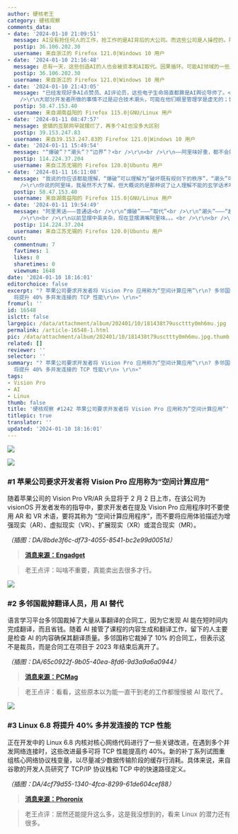 ```yaml
---
author: 硬核老王
category: 硬核观察
comments_data:
- date: '2024-01-10 21:09:51'
  message: AI没有抢任何人的工作，抢工作的是AI背后的大公司。而这些公司是人操控的。所以，是一些人用资本和AI抢了另外一些人的工作。
  postip: 36.106.202.30
  username: 来自浙江的 Firefox 121.0|Windows 10 用户
- date: '2024-01-10 21:16:48'
  message: 总有一天，这些创造AI的人也会被资本和AI取代。因果循环。可能AI领域的一些人已经经历了这样的事情。
  postip: 36.106.202.30
  username: 来自浙江的 Firefox 121.0|Windows 10 用户
- date: '2024-01-10 21:43:05'
  message: "已经发现好多AI点赞员、AI评论员，这些电子生命简直都算是AI舆论导师了。<br />\r\n这个时代的网络安全架构完全与AI技术发展脱节，互联网距离做好准备不知道还有多久，谁都阻止不了社会在信息安全的各个方面被AI爆破。<br
    />\r\n大部分开发者所做的事情不过是迎合技术潮头，可能在他们眼里管理学是虚无的；世界各国塑造新的AI伦理与技术边界刻不容缓。"
  postip: 58.47.153.40
  username: 来自湖南益阳的 Firefox 115.0|GNU/Linux 用户
- date: '2024-01-11 08:47:57'
  message: 瓷镇的互联网早就摆烂了，再多个AI也没多大区别
  postip: 39.153.247.83
  username: 来自39.153.247.83的 Firefox 121.0|Windows 10 用户
- date: '2024-01-11 15:49:54'
  message: "“爆破”？“潮头”？“边界”？<br />\r\n<br />\r\n——阿里味好重，都不会好好说话了。。。"
  postip: 114.224.37.204
  username: 来自江苏无锡的 Firefox 120.0|Ubuntu 用户
- date: '2024-01-11 16:11:08'
  message: "我说的你应该都能理解，“爆破”可以理解为“破坏既有规则下的秩序”，“潮头”可以一字之差替代为“潮流”(但我觉得没有哪个更高大上，也没有哪个更通俗，单纯的近义词)，“边界”可以理解为“在社会各个领域应用场景下的法理与道德约束”；我觉得如果大部分人目标读者能理解你的话，你何必在意自己表达观点时用的是白话还是文言？词汇本身是无罪的。<br
    />\r\n你说的阿里味，我虽然不大了解，但大概说的是那种说了让人理解不能的玄学话术吧。"
  postip: 58.47.153.40
  username: 来自湖南益阳的 Firefox 115.0|GNU/Linux 用户
- date: '2024-01-11 19:54:49'
  message: "阿里黑话———普通话<br />\r\n“爆破”———“取代”<br />\r\n“潮头”———“趋势”<br />\r\n“边界”———“界限”<br
    />\r\n<br />\r\n以前显摆中英夹杂，现在显摆满嘴阿里味。。。<br />\r\n<br />\r\n搞这种黑话词最初的目的是方便内部斗争的时候敌我识别。。。类似于东北土匪的黑话。感兴趣的可以去看电影《智取威虎山》"
  postip: 114.224.37.204
  username: 来自江苏无锡的 Firefox 120.0|Ubuntu 用户
count:
  commentnum: 7
  favtimes: 1
  likes: 0
  sharetimes: 0
  viewnum: 1648
date: '2024-01-10 18:16:01'
editorchoice: false
excerpt: "? 苹果公司要求开发者将 Vision Pro 应用称为“空间计算应用”\r\n? 多邻国裁掉翻译人员，用 AI 替代\r\n? Linux 6.8
  将提升 40% 多并发连接的 TCP 性能\r\n» \r\n»"
fromurl: ''
id: 16548
islctt: false
largepic: /data/attachment/album/202401/10/181438t79uscttty0mh6mu.jpg
permalink: /article-16548-1.html
pic: /data/attachment/album/202401/10/181438t79uscttty0mh6mu.jpg.thumb.jpg
related: []
reviewer: ''
selector: ''
summary: "? 苹果公司要求开发者将 Vision Pro 应用称为“空间计算应用”\r\n? 多邻国裁掉翻译人员，用 AI 替代\r\n? Linux 6.8
  将提升 40% 多并发连接的 TCP 性能\r\n» \r\n»"
tags:
- Vision Pro
- AI
- Linux
thumb: false
title: '硬核观察 #1242 苹果公司要求开发者将 Vision Pro 应用称为“空间计算应用”'
titlepic: true
translator: ''
updated: '2024-01-10 18:16:01'
---
```


![](/data/attachment/album/202401/10/181438t79uscttty0mh6mu.jpg)


![](/data/attachment/album/202401/10/181448cg25ccz2o9s8coa8.png)


### #1 苹果公司要求开发者将 Vision Pro 应用称为“空间计算应用”


随着苹果公司的 Vision Pro VR/AR 头显将于 2 月 2 日上市，在该公司为 visionOS 开发者发布的指导中，要求开发者在提及 Vision Pro 应用程序时不要使用 AR 和 VR 术语，要将其称为 “空间计算应用程序”，而不要将应用体验描述为增强现实（AR）、虚拟现实（VR）、扩展现实（XR）或混合现实（MR）。


*（插图：DA/8bde3f6c-df73-4055-8541-bc2e99d0051d）*



> 
> **[消息来源：Engadget](https://www.engadget.com/apple-tells-developers-not-to-call-their-ar-and-vr-apps-ar-or-vr-apps-085136127.html)**
> 
> 
> 



> 
> 老王点评：叫啥不重要，真能卖出去很多才行。
> 
> 
> 


![](/data/attachment/album/202401/10/181516ojom3vosvs171ee9.png)


### #2 多邻国裁掉翻译人员，用 AI 替代


语言学习平台多邻国裁掉了大量从事翻译的合同工，因为它发现 AI 能在短时间内完成翻译，而且省钱。随着 AI 接管了课程的内容生成和翻译工作，留下的人主要是检查 AI 的内容确保其翻译质量。多邻国称它裁掉了 10% 的合同工，但表示这不是裁员，而是合同工在项目于 2023 年结束后离开了。


*（插图：DA/65c0922f-9b05-40ea-8fd6-9d3a9a6a0944）*



> 
> **[消息来源：PCMag](https://www.pcmag.com/news/as-duolingo-taps-ai-for-translation-human-contractors-lose-their-jobs)**
> 
> 
> 



> 
> 老王点评：看看，这些原本以为能一直干到老的工作都慢慢被 AI 取代了。
> 
> 
> 


![](/data/attachment/album/202401/10/181541c30302nmw32in2n2.png)


### #3 Linux 6.8 将提升 40% 多并发连接的 TCP 性能


正在开发中的 Linux 6.8 内核对核心网络代码进行了一些关键改进，在遇到多个并发网络连接时，这些改进最多可将 TCP 性能提高约 40%。新的补丁系列试图重组核心网络协议栈变量，以尽量减少数据传输阶段的缓存行消耗。具体来说，来自谷歌的开发人员研究了 TCP/IP 协议栈和 TCP 中的快速路径定义。


*（插图：DA/4cf79d55-1340-4fca-8299-61de604cef88）*



> 
> **[消息来源：Phoronix](https://www.phoronix.com/news/Linux-6.8-Networking)**
> 
> 
> 



> 
> 老王点评：居然还能提升这么多，这是我没想到的，看来 Linux 的潜力还有很多。
> 
> 
>